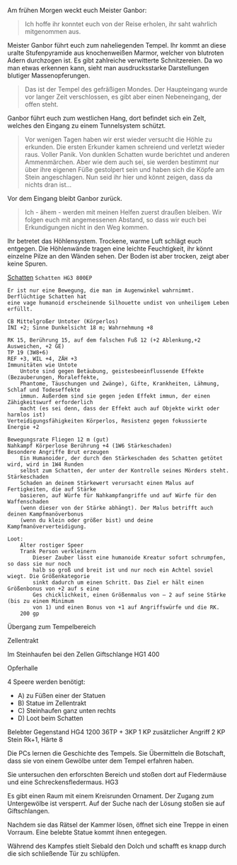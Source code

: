 Am frühen Morgen weckt euch Meister Ganbor:
> Ich hoffe ihr konntet euch von der Reise erholen, ihr saht wahrlich mitgenommen aus. 

Meister Ganbor führt euch zum naheliegenden Tempel. Ihr kommt an diese uralte 
Stufenpyramide aus knochenweißen Marmor, welcher von blutroten Adern durchzogen ist. 
Es gibt zahlreiche verwitterte Schnitzereien. Da wo man etwas erkennen kann, sieht
man ausdrucksstarke Darstellungen blutiger Massenopferungen.

> Das ist der Tempel des gefräßigen Mondes. Der Haupteingang wurde vor langer Zeit 
verschlossen, es gibt aber einen Nebeneingang, der offen steht.

Ganbor führt euch zum westlichen Hang, dort befindet sich ein Zelt, welches den
Eingang zu einem Tunnelsystem schützt. 

> Vor wenigen Tagen haben wir erst wieder versucht die Höhle zu erkunden. Die ersten 
Erkunder kamen schreiend und verletzt wieder raus. Voller Panik. Von dunklen Schatten 
wurde berichtet und anderen Ammenmärchen. Aber wie dem auch sei, sie werden bestimmt 
nur über ihre eigenen Füße gestolpert sein und haben sich die Köpfe am Stein angeschlagen. 
Nun seid ihr hier und könnt zeigen, dass da nichts dran ist...

Vor dem Eingang bleibt Ganbor zurück.

>Ich - ähem - werden mit meinen Helfen zuerst draußen bleiben. Wir folgen euch mit 
angemessenen Abstand, so dass wir euch bei Erkundigungen nicht in den Weg kommen.

Ihr betretet das Höhlensystem. Trockene, warme Luft schlägt euch entgegen. Die Höhlenwände
tragen eine leichte Feuchtigkeit, ihr könnt einzelne Pilze an den Wänden sehen. Der
Boden ist aber trocken, zeigt aber keine Spuren.


[Schatten](http://prd.5footstep.de/Monsterhandbuch/Schatten) `Schatten HG3 800EP`

    Er ist nur eine Bewegung, die man im Augenwinkel wahrnimmt. Derflüchtige Schatten hat 
    eine vage humanoid erscheinende Silhouette undist von unheiligem Leben erfüllt.

    CB Mittelgroßer Untoter (Körperlos)
    INI +2; Sinne Dunkelsicht 18 m; Wahrnehmung +8
    
    RK 15, Berührung 15, auf dem falschen Fuß 12 (+2 Ablenkung,+2 Ausweichen, +2 GE)
    TP 19 (3W8+6)
    REF +3, WIL +4, ZÄH +3
    Immunitäten wie Untote
        Untote sind gegen Betäubung, geistesbeeinflussende Effekte (Bezauberungen, Moraleffekte, 
        Phantome, Täuschungen und Zwänge), Gifte, Krankheiten, Lähmung, Schlaf und Todeseffekte 
        immun. Außerdem sind sie gegen jeden Effekt immun, der einen Zähigkeitswurf erforderlich 
        macht (es sei denn, dass der Effekt auch auf Objekte wirkt oder harmlos ist)
    Verteidigungsfähigkeiten Körperlos, Resistenz gegen fokussierte Energie +2
    
    Bewegungsrate Fliegen 12 m (gut)
    Nahkampf Körperlose Berührung +4 (1W6 Stärkeschaden)
    Besondere Angriffe Brut erzeugen 
        Ein Humanoider, der durch den Stärkeschaden des Schatten getötet wird, wird in 1W4 Runden 
        selbst zum Schatten, der unter der Kontrolle seines Mörders steht.       
    Stärkeschaden
        Schaden an deinem Stärkewert verursacht einen Malus auf Fertigkeiten, die auf Stärke 
        basieren, auf Würfe für Nahkampfangriffe und auf Würfe für den Waffenschaden 
        (wenn dieser von der Stärke abhängt). Der Malus betrifft auch deinen Kampfmanöverbonus 
        (wenn du klein oder größer bist) und deine Kampfmanöververteidigung.

    Loot:
        Alter rostiger Speer
        Trank Person verkleinern
            Dieser Zauber lässt eine humanoide Kreatur sofort schrumpfen, so dass sie nur noch 
            halb so groß und breit ist und nur noch ein Achtel soviel wiegt. Die Größenkategorie 
            sinkt dadurch um einen Schritt. Das Ziel er hält einen Größenbonus von +2 auf s eine 
            Ges chicklichkeit, einen Größenmalus von – 2 auf seine Stärke (bis zu einem Minimum 
            von 1) und einen Bonus von +1 auf Angriffswürfe und die RK.
        200 gp

Übergang zum Tempelbereich

Zellentrakt

Im Steinhaufen bei den Zellen
Giftschlange HG1 400

Opferhalle


4 Speere werden benötigt:
* A) zu Füßen einer der Statuen
* B) Statue im Zellentrakt
* C) Steinhaufen ganz unten rechts
* D) Loot beim Schatten



Belebter Gegenstand HG4 1200
36TP + 3KP
1 KP zusätzlicher Angriff
2 KP Stein Rk+1, Härte 8











Die PCs lernen die Geschichte des Tempels. Sie Übermitteln die Botschaft, dass sie von einem
Gewölbe unter dem Tempel erfahren haben.

Sie untersuchen den erforschten Bereich und stoßen dort auf Fledermäuse und eine 
Schreckensfledermaus. HG3

Es gibt einen Raum mit einem Kreisrunden Ornament. Der Zugang zum Untergewölbe ist versperrt.
Auf der Suche nach der Lösung stoßen sie auf Giftschlangen.

Nachdem sie das Rätsel der Kammer lösen, öffnet sich eine Treppe in einen Vorraum. Eine
belebte Statue kommt ihnen entegegen.

Während des Kampfes stielt Siebald den Dolch und schafft es knapp durch die sich
schließende Tür zu schlüpfen.